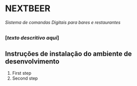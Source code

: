 # NEXTBEER
###### Sistema de comandas Digitais para bares e restaurantes


### [**_texto descritivo aqui_**]

## Instruções de instalação do ambiente de desenvolvimento
1. First step
2. Second step




